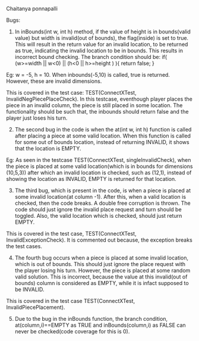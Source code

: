 Chaitanya ponnapalli


Bugs:
1. In inBounds(int w, int h) method, if the value of height is in bounds(valid value) but width is invalid(out of bounds), the flag(inside) is set to true. This will result in the return value for an invalid location, to be returned as true, indicating the invalid location to be in bounds. This results in incorrect bound checking. 
The branch condition should be:
if( (w>=width || w<0) ||   (h<0 || h>=height ) ){
	return false;
}

Eg: w = -5, h = 10. When inbounds(-5,10) is called, true is returned. However, these are invalid dimensions.

This is covered in the test case: TEST(ConnectXTest, InvalidNegPiecePlaceCheck). In this testcase, eventhough player places the piece in an invalid column, the piece is still placed in some location. The functionality should be such that, the inbounds should return false and the player just loses his turn.

2. The second bug in the code is when the at(int w, int h) function is called after placing a piece at some valid location. When this function is called for some out of bounds location, instead of returning INVALID, it shows that the location is EMPTY.

Eg: As seen in the testcase TEST(ConnectXTest, singleInvalidCheck), when the piece is placed at some valid location(which is in bounds for dimensions (10,5,3)) after which an invalid location is checked, such as (12,1), instead of showing the location as INVALID, EMPTY is returned for that location.

3. The third bug, which is present in the code, is when a piece is placed at some invalid location(at column -1). After this, when a valid location is checked, then the code breaks. A double free corruption is thrown. The code should just ignore the invalid place request and turn should be toggled. Also, the valid location which is checked, should just return EMPTY.

This is covered in the test case, TEST(ConnectXTest, InvalidExceptionCheck). It is commented out because, the exception breaks the test cases.

4. The fourth bug occurs when a piece is placed at some invalid location, which is out of bounds. This should just ignore the place request with the player losing his turn. However, the piece is placed at some random valid solution. This is incorrect, because the value at this invalid(out of bounds) column is considered as EMPTY, while it is infact supposed to be INVALID.

This is covered in the test case TEST(ConnectXTest, InvalidPiecePlacement).

5. Due to the bug in the inBounds function, the branch condition, at(column,i)==EMPTY as TRUE and inBounds(column,i) as FALSE can never be checked(code coverage for this is 0).
